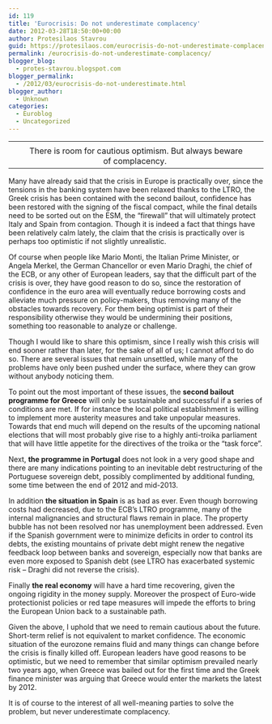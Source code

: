 ```yaml
---
id: 119
title: 'Eurocrisis: Do not underestimate complacency'
date: 2012-03-28T18:50:00+00:00
author: Protesilaos Stavrou
guid: https://protesilaos.com/eurocrisis-do-not-underestimate-complacency/
permalink: /eurocrisis-do-not-underestimate-complacency/
blogger_blog:
  - protes-stavrou.blogspot.com
blogger_permalink:
  - /2012/03/eurocrisis-do-not-underestimate.html
blogger_author:
  - Unknown
categories:
  - Euroblog
  - Uncategorized
---
```

<table align="center" cellpadding="0" cellspacing="0" class="tr-caption-container" style="margin-left: auto; margin-right: auto; text-align: center;">
  <tr>
    <td style="text-align: center;">
    </td>
  </tr>
  
  <tr>
    <td class="tr-caption" style="text-align: center;">
      There is room for cautious optimism. But always beware of&nbsp;complacency.&nbsp;
    </td>
  </tr>
</table>

Many have already said that the crisis in Europe is practically over, since the tensions in the banking system have been relaxed thanks to the LTRO, the Greek crisis has been contained with the second bailout, confidence has been restored with the signing of the fiscal compact, while the final details need to be sorted out on the ESM, the &#8220;firewall&#8221; that will ultimately protect Italy and Spain from contagion. Though it is indeed a fact that things have been relatively calm lately, the claim that the crisis is practically over is perhaps too optimistic if not slightly unrealistic.

Of course when people like Mario Monti, the Italian Prime Minister, or Angela Merkel, the German Chancellor or even Mario Draghi, the chief of the ECB, or any other of European leaders, say that the difficult part of the crisis is over, they have good reason to do so, since the restoration of confidence in the euro area will eventually reduce borrowing costs and alleviate much pressure on policy-makers, thus removing many of the obstacles towards recovery. For them being optimist is part of their responsibility otherwise they would be undermining their positions, something too reasonable to analyze or challenge.

Though I would like to share this optimism, since I really wish this crisis will end sooner rather than later, for the sake of all of us; I cannot afford to do so. There are several issues that remain unsettled, while many of the problems have only been pushed under the surface, where they can grow without anybody noticing them.

To point out the most important of these issues, the **second bailout programme for Greece** will only be sustainable and&nbsp;successful&nbsp;if a series of conditions are met. If for instance the local political establishment is willing to implement more austerity measures and take unpopular measures. Towards that end much will depend on the results of the upcoming national elections that will most probably give rise to a highly anti-troika parliament that will have little appetite for the directives of the troika or the &#8220;task force&#8221;. 

Next, **the programme in Portugal** does not look in a very good shape and there are many indications pointing to an inevitable debt restructuring of the Portuguese sovereign debt, possibly complimented by additional funding, some time between the end of 2012 and mid-2013.

In addition **the situation in Spain** is as bad as ever. Even though borrowing costs had decreased, due to the ECB&#8217;s LTRO programme, many of the internal malignancies and structural flaws remain in place. The property bubble has not been resolved nor has unemployment been addressed. Even if the Spanish government were to minimize deficits in order to control its debts, the existing mountains of private debt might renew the negative feedback loop between banks and sovereign, especially now that banks are even more exposed to Spanish debt (see LTRO has exacerbated systemic risk &#8211; Draghi did not reverse the crisis).

Finally **the real economy** will have a hard time recovering, given the ongoing rigidity in the money supply. Moreover the prospect of Euro-wide protectionist policies or red tape measures will impede the efforts to bring the European Union back to a sustainable path.

Given the above, I uphold that we need to remain cautious about the future. Short-term relief is not equivalent to market confidence. The economic situation of the eurozone remains fluid and many things can change before the crisis is finally killed off. European leaders have good reasons to be optimistic, but we need to remember that similar optimism prevailed nearly two years ago, when Greece was bailed out for the first time and the Greek finance minister was arguing that Greece would enter the markets the latest by 2012.

It is of course to the interest of all well-meaning parties to solve the problem, but never underestimate complacency.